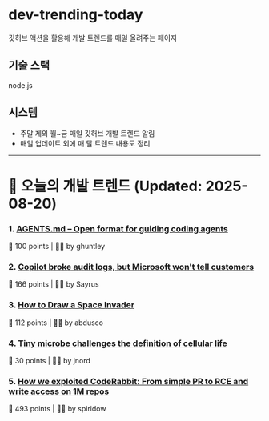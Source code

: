 # dev-trending-today
깃허브 액션을 활용해 개발 트렌드를 매일 올려주는 페이지

## 기술 스택
node.js
## 시스템
- 주말 제외 월~금 매일 깃허브 개발 트렌드 알림
- 매일 업데이트 외에 매 달 트렌드 내용도 정리
---

# 📰 오늘의 개발 트렌드 (Updated: 2025-08-20)

### 1. [AGENTS.md – Open format for guiding coding agents](https://agents.md/)
💬 100 points | 🧑‍💻 by ghuntley

### 2. [Copilot broke audit logs, but Microsoft won't tell customers](https://pistachioapp.com/blog/copilot-broke-your-audit-log)
💬 166 points | 🧑‍💻 by Sayrus

### 3. [How to Draw a Space Invader](https://muffinman.io/blog/invaders/)
💬 112 points | 🧑‍💻 by abdusco

### 4. [Tiny microbe challenges the definition of cellular life](https://nautil.us/a-rogue-new-life-form-1232095/)
💬 30 points | 🧑‍💻 by jnord

### 5. [How we exploited CodeRabbit: From simple PR to RCE and write access on 1M repos](https://research.kudelskisecurity.com/2025/08/19/how-we-exploited-coderabbit-from-a-simple-pr-to-rce-and-write-access-on-1m-repositories/)
💬 493 points | 🧑‍💻 by spiridow

